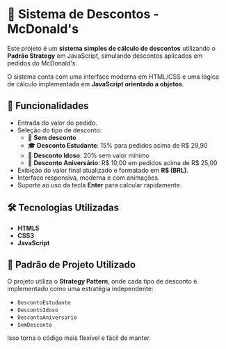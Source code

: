# 🍔 Sistema de Descontos - McDonald's  

Este projeto é um **sistema simples de cálculo de descontos** utilizando o **Padrão Strategy** em JavaScript, simulando descontos aplicados em pedidos do McDonald's.  

O sistema conta com uma interface moderna em HTML/CSS e uma lógica de cálculo implementada em **JavaScript orientado a objetos**.  

## 🚀 Funcionalidades  

- Entrada do valor do pedido.  
- Seleção do tipo de desconto:  
  - 🚫 **Sem desconto**  
  - 🎓 **Desconto Estudante**: 15% para pedidos acima de R$ 29,90  
  - 👴 **Desconto Idoso**: 20% sem valor mínimo  
  - 🎂 **Desconto Aniversário**: R$ 10,00 em pedidos acima de R$ 25,00  
- Exibição do valor final atualizado e formatado em **R$ (BRL)**.  
- Interface responsiva, moderna e com animações.  
- Suporte ao uso da tecla **Enter** para calcular rapidamente.  

## 🛠️ Tecnologias Utilizadas  

- **HTML5**  
- **CSS3** 
- **JavaScript**  

## 📖 Padrão de Projeto Utilizado  

O projeto utiliza o **Strategy Pattern**, onde cada tipo de desconto é implementado como uma estratégia independente:  

- `DescontoEstudante`  
- `DescontoIdoso`  
- `DescontoAniversario`  
- `SemDesconto`  

Isso torna o código mais flexível e fácil de manter.  



